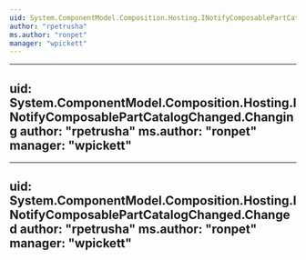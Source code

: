 ```yaml
---
uid: System.ComponentModel.Composition.Hosting.INotifyComposablePartCatalogChanged
author: "rpetrusha"
ms.author: "ronpet"
manager: "wpickett"
---
```


---
uid: System.ComponentModel.Composition.Hosting.INotifyComposablePartCatalogChanged.Changing
author: "rpetrusha"
ms.author: "ronpet"
manager: "wpickett"
---

---
uid: System.ComponentModel.Composition.Hosting.INotifyComposablePartCatalogChanged.Changed
author: "rpetrusha"
ms.author: "ronpet"
manager: "wpickett"
---
